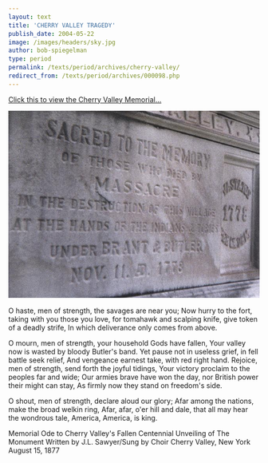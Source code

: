 ```yaml
---
layout: text
title: 'CHERRY VALLEY TRAGEDY'
publish_date: 2004-05-22
image: /images/headers/sky.jpg
author: bob-spiegelman
type: period
permalink: /texts/period/archives/cherry-valley/
redirect_from: /texts/period/archives/000098.php
---
```

[Click this to view the Cherry Valley Memorial...](/images/period/CV-Massacre-Monument.jpg)

![Cherry Valley Memorial](/images/thumbs/CV-Massacre-Monument-thumb.jpg)


O haste, men of strength, the savages are near you;
Now hurry to the fort, taking with you those you love,
for tomahawk and scalping knife, give token of a deadly strife,
In which deliverance only comes from above.

O mourn, men of strength, your household Gods have fallen,
Your valley now is wasted by bloody Butler's band.
Yet pause not in useless grief, in fell battle seek relief,
And vengeance earnest take, with red right hand.
Rejoice, men of strength, send forth the joyful tidings,
Your victory proclaim to the peoples far and wide;
Our armies brave have won the day, nor British power their might can stay,
As firmly now they stand on freedom's side.

O shout, men of strength, declare aloud our glory;
Afar among the nations, make the broad welkin ring,
Afar, afar, o'er hill and dale, that all may hear the wondrous tale,
America, America, is king.

Memorial Ode to Cherry Valley's Fallen
Centennial Unveiling of The Monument
Written by J.L. Sawyer/Sung by Choir
Cherry Valley, New York
August 15, 1877
